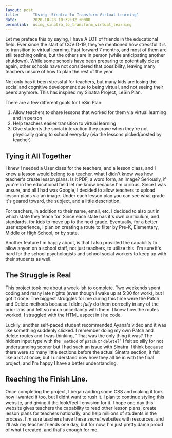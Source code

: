 ```yaml
---
layout: post
title:      "Using  Sinatra to Transform Virtual Learning"
date:       2020-10-28 10:32:32 +0000
permalink:  using_sinatra_to_transform_virtual_learning
---
```



Let me preface this by saying, I have A LOT of friends in  the educational field. Ever since the start of COVID-19, they've mentioned how stressful it is to transition to virtual learning. Fast forward 7 months, and most of them are still teaching online; but the others are in person (while anticipating  another shutdown). While some schools have been preparing to potentially close again, other schools have not considered that possibility, leaving many teachers unsure of how to plan the rest of the year. 

Not only has it been stressful for teachers, but  many kids are losing the social and cognitive development due to being virtual, and not seeing their peers anymore. This has inspired my Sinatra Project, LeSin Plan. 

There are a few different goals for LeSin Plan:

1. Allow teachers to share lessons that  worked for them via virtual learning and in person
2. Help teachers  easier transition to virtual learning
3. Give students the  social  interaction they crave when they're not  physically going to school everyday (via the lessons picked/posted by teacher)

## Tying it All Together

I knew I needed a User class for the teachers, and a lesson class, and I knew a lesson would belong to a teacher, what I didn't know was  how  teacher's create lesson plans. Is it PDF, a word form, an image? Seriously, if  you're in the educational field let me know because I'm curious. Since I  was unsure, and all I had was Google, I decided  to allow teachers to upload lesson plans via an image. Under each lesson plan you can see what grade it's geared toward, the subject, and a little description. 

For teachers, in addition to their name, email, etc. I decided to also put in which state they teach for. Since each state has it's own curriculum, and standards, for kids to move up to the next grade. Eventually, for a better user experience, I plan on creating a route to filter by Pre-K, Elementary, Middle or High School, or by state.  

Another feature I'm happy about, is that I also provided the capability to allow anyon on a school staff, not just teachers, to utilize this. I'm sure it's hard  for the school psychologists and school social workers to keep up with their students as well. 

## The Struggle is Real
This project took me about a week-ish to complete. Two weekends spent coding and many late nights (even though I wake up at 5:30 for work), but I got it done. The biggest struggles for me during this time were the Patch and Delete  methods because I didnt *fully* do them correctly in any of the prior labs and felt so much uncertainty with them. I knew how the routes worked, I struggled with the HTML aspect  in t he  code. 

Luckily, another self-paced  student  recommended Ayana's video and it was like something suddenly clicked. I remember doing my own Patch and delete routes and I was thinking, "That was the only thing it was? The hidden input type with the `_method`  of `patch` or `delete`?" I felt so silly for not understanding sooner but I had such an issue with Sinatra. I think because there were so many little sections before the actual Sinatra section, it felt like a lot at once; but I understand now how they all tie in with the final project, and I'm happy I have a better understanding.

## Reaching the Finish Line.


Once completing the project, I began adding some CSS and making it look how I wanted it too, but I didnt want to rush it. I plan to continue styling this website, and giving it the look/feel I envision for it. I  hope one day this website gives teachers the capability to read other lesson plans, create lesson plans for teachers nationally, and help millions of students in the process. I'm sure teachers have these *secret* websites with resources, and  I'll ask my teacher friends one day, but for now, I'm just pretty damn proud of what I  created, and that's enough for me. 





